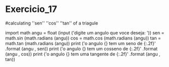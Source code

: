 # Exercicio_17

#calculating ''sen'' ''cos'' ''tan'' of a triagule

import math
angu = float (input ('digite um angulo que voce deseja: '))
sen = math.sin (math.radians (angu))
cos = math.cos (math.radians (angu))
tan = math.tan (math.radians (angu))
print ('o angulo {} tem um seno de {:.2f}' .format (angu , sen))
print ('o angulo {} tem um cosseno de {:.2f}' .format (angu , cos))
print ('o angulo {} tem uma tangente de {:.2f}' .format (angu , tan))
